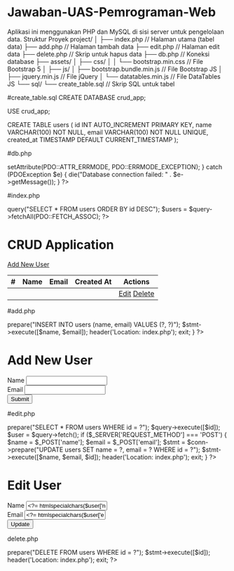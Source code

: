 # Jawaban-UAS-Pemrograman-Web

Aplikasi ini menggunakan PHP dan MySQL di sisi server untuk pengelolaan data.
Struktur Proyek
project/
│
├── index.php          // Halaman utama (tabel data)
├── add.php            // Halaman tambah data
├── edit.php           // Halaman edit data
├── delete.php         // Skrip untuk hapus data
├── db.php             // Koneksi database
├── assets/
│   ├── css/
│   │   └── bootstrap.min.css  // File Bootstrap 5
│   ├── js/
│       ├── bootstrap.bundle.min.js // File Bootstrap JS
│       ├── jquery.min.js          // File jQuery
│       └── datatables.min.js      // File DataTables JS
└── sql/
    └── create_table.sql           // Skrip SQL untuk tabel

#create_table.sql
CREATE DATABASE crud_app;

USE crud_app;

CREATE TABLE users (
    id INT AUTO_INCREMENT PRIMARY KEY,
    name VARCHAR(100) NOT NULL,
    email VARCHAR(100) NOT NULL UNIQUE,
    created_at TIMESTAMP DEFAULT CURRENT_TIMESTAMP
);

#db.php

<?php
$host = 'localhost';
$db = 'crud_app';
$user = 'root'; // Ganti dengan user database Anda
$pass = '';     // Ganti dengan password database Anda

try {
    $conn = new PDO("mysql:host=$host;dbname=$db", $user, $pass);
    $conn->setAttribute(PDO::ATTR_ERRMODE, PDO::ERRMODE_EXCEPTION);
} catch (PDOException $e) {
    die("Database connection failed: " . $e->getMessage());
}
?>

#index.php

<?php
require 'db.php';

$query = $conn->query("SELECT * FROM users ORDER BY id DESC");
$users = $query->fetchAll(PDO::FETCH_ASSOC);
?>
<!DOCTYPE html>
<html lang="en">
<head>
    <meta charset="UTF-8">
    <meta name="viewport" content="width=device-width, initial-scale=1.0">
    <title>CRUD with Bootstrap 5 & DataTables</title>
    <link rel="stylesheet" href="assets/css/bootstrap.min.css">
    <link rel="stylesheet" href="assets/css/datatables.min.css">
</head>
<body>
<div class="container mt-5">
    <h1 class="mb-4">CRUD Application</h1>
    <a href="add.php" class="btn btn-primary mb-3">Add New User</a>
    <table id="usersTable" class="table table-striped">
        <thead>
            <tr>
                <th>#</th>
                <th>Name</th>
                <th>Email</th>
                <th>Created At</th>
                <th>Actions</th>
            </tr>
        </thead>
        <tbody>
            <?php foreach ($users as $user): ?>
            <tr>
                <td><?= $user['id'] ?></td>
                <td><?= htmlspecialchars($user['name']) ?></td>
                <td><?= htmlspecialchars($user['email']) ?></td>
                <td><?= $user['created_at'] ?></td>
                <td>
                    <a href="edit.php?id=<?= $user['id'] ?>" class="btn btn-warning btn-sm">Edit</a>
                    <a href="delete.php?id=<?= $user['id'] ?>" class="btn btn-danger btn-sm" onclick="return confirm('Are you sure?')">Delete</a>
                </td>
            </tr>
            <?php endforeach; ?>
        </tbody>
    </table>
</div>
<script src="assets/js/jquery.min.js"></script>
<script src="assets/js/bootstrap.bundle.min.js"></script>
<script src="assets/js/datatables.min.js"></script>
<script>
$(document).ready(function() {
    $('#usersTable').DataTable();
});
</script>
</body>
</html>

#add.php
<?php
require 'db.php';

if ($_SERVER['REQUEST_METHOD'] === 'POST') {
    $name = $_POST['name'];
    $email = $_POST['email'];

    $stmt = $conn->prepare("INSERT INTO users (name, email) VALUES (?, ?)");
    $stmt->execute([$name, $email]);

    header('Location: index.php');
    exit;
}
?>
<!DOCTYPE html>
<html lang="en">
<head>
    <meta charset="UTF-8">
    <meta name="viewport" content="width=device-width, initial-scale=1.0">
    <title>Add User</title>
    <link rel="stylesheet" href="assets/css/bootstrap.min.css">
</head>
<body>
<div class="container mt-5">
    <h1>Add New User</h1>
    <form method="POST">
        <div class="mb-3">
            <label class="form-label">Name</label>
            <input type="text" name="name" class="form-control" required>
        </div>
        <div class="mb-3">
            <label class="form-label">Email</label>
            <input type="email" name="email" class="form-control" required>
        </div>
        <button type="submit" class="btn btn-primary">Submit</button>
    </form>
</div>
</body>
</html>

#edit.php
<?php
require 'db.php';

$id = $_GET['id'];
$query = $conn->prepare("SELECT * FROM users WHERE id = ?");
$query->execute([$id]);
$user = $query->fetch();

if ($_SERVER['REQUEST_METHOD'] === 'POST') {
    $name = $_POST['name'];
    $email = $_POST['email'];

    $stmt = $conn->prepare("UPDATE users SET name = ?, email = ? WHERE id = ?");
    $stmt->execute([$name, $email, $id]);

    header('Location: index.php');
    exit;
}
?>
<!DOCTYPE html>
<html lang="en">
<head>
    <meta charset="UTF-8">
    <meta name="viewport" content="width=device-width, initial-scale=1.0">
    <title>Edit User</title>
    <link rel="stylesheet" href="assets/css/bootstrap.min.css">
</head>
<body>
<div class="container mt-5">
    <h1>Edit User</h1>
    <form method="POST">
        <div class="mb-3">
            <label class="form-label">Name</label>
            <input type="text" name="name" class="form-control" value="<?= htmlspecialchars($user['name']) ?>" required>
        </div>
        <div class="mb-3">
            <label class="form-label">Email</label>
            <input type="email" name="email" class="form-control" value="<?= htmlspecialchars($user['email']) ?>" required>
        </div>
        <button type="submit" class="btn btn-primary">Update</button>
    </form>
</div>
</body>
</html>

delete.php
<?php
require 'db.php';

$id = $_GET['id'];
$stmt = $conn->prepare("DELETE FROM users WHERE id = ?");
$stmt->execute([$id]);

header('Location: index.php');
exit;
?>






